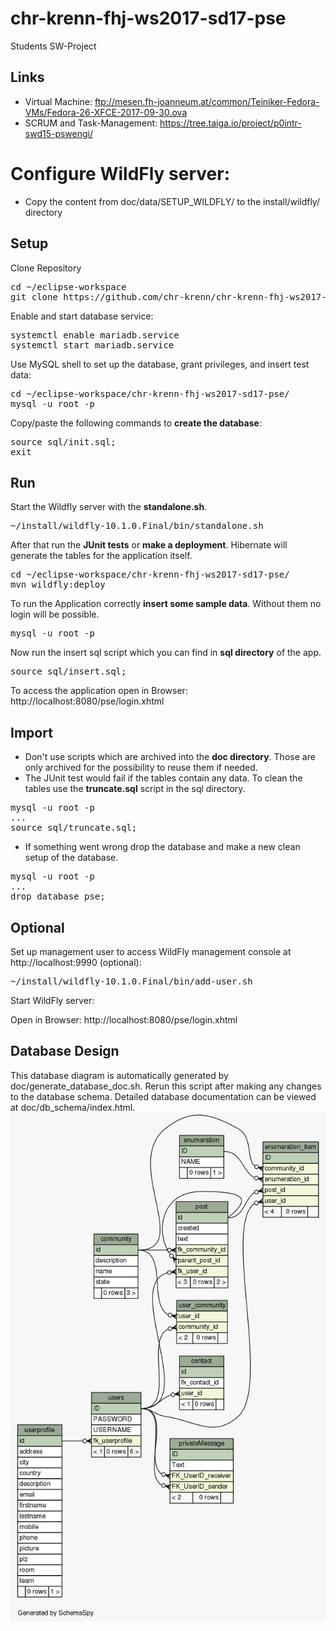 # chr-krenn-fhj-ws2017-sd17-pse
Students SW-Project

## Links
* Virtual Machine: ftp://mesen.fh-joanneum.at/common/Teiniker-Fedora-VMs/Fedora-26-XFCE-2017-09-30.ova
* SCRUM and Task-Management: https://tree.taiga.io/project/p0intr-swd15-pswengi/
# Configure WildFly server:
* Copy the content from doc/data/SETUP_WILDFLY/ to the install/wildfly/ directory
## Setup
Clone Repository
<pre>
cd ~/eclipse-workspace
git clone https://github.com/chr-krenn/chr-krenn-fhj-ws2017-sd17-pse
</pre>
Enable and start database service:
<pre>
systemctl enable mariadb.service
systemctl start mariadb.service
</pre>
Use MySQL shell to set up the database, grant privileges, and insert test data:
<pre>
cd ~/eclipse-workspace/chr-krenn-fhj-ws2017-sd17-pse/
mysql -u root -p
</pre>
Copy/paste the following commands to __create the database__:
<pre>
source sql/init.sql;
exit
</pre>
## Run
Start the Wildfly server with the __standalone.sh__.
<pre>
~/install/wildfly-10.1.0.Final/bin/standalone.sh
</pre>
After that run the __JUnit tests__ or __make a deployment__. Hibernate will generate the tables for the application itself.
<pre>
cd ~/eclipse-workspace/chr-krenn-fhj-ws2017-sd17-pse/
mvn wildfly:deploy
</pre>
To run the Application correctly __insert some sample data__. Without them no login will be possible.
<pre>
mysql -u root -p
</pre>
Now run the insert sql script which you can find in __sql directory__ of the app.
<pre>
source sql/insert.sql;
</pre>

To access the application open in Browser: http://localhost:8080/pse/login.xhtml

## Import
* Don't use scripts which are archived into the __doc directory__. Those are only archived for the possibility to reuse them if needed.
* The JUnit test would fail if the tables contain any data. To clean the tables use the __truncate.sql__ script in the sql directory.
<pre>
mysql -u root -p
...
source sql/truncate.sql;
</pre>
* If something went wrong drop the database and make a new clean setup of the database.
<pre>
mysql -u root -p
...
drop database pse;
</pre>

## Optional
Set up management user to access WildFly management console at http://localhost:9990 (optional):
<pre>
~/install/wildfly-10.1.0.Final/bin/add-user.sh
</pre>

Start WildFly server:

Open in Browser: http://localhost:8080/pse/login.xhtml

## Database Design
This database diagram is automatically generated by doc/generate_database_doc.sh. Rerun this script after making any changes to the database schema. Detailed database documentation can be viewed at doc/db_schema/index.html.
![Database Schema](doc/relationships.real.large.png)

